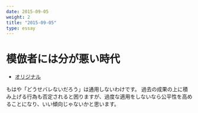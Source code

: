```yaml
---
date: 2015-09-05
weight: 2
title: "2015-09-05"
type: essay
---
```


# 模倣者には分が悪い時代

- [オリジナル](http://d.hatena.ne.jp/m-hiyama/20150902/1441159902)

もはや「どうせバレないだろう」は通用しないわけです。
過去の成果の上に積み上げる行為も否定されると困りますが、過度な適用をしないなら公平性を高めることになり、いい傾向じゃないかと思います。
